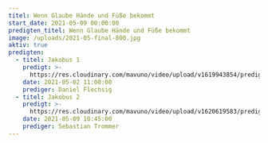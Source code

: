 ```yaml
---
titel: Wenn Glaube Hände und Füße bekommt
start_date: 2021-05-09 00:00:00
predigten_titel: Wenn Glaube Hände und Füße bekommt
image: /uploads/2021-05-final-800.jpg
aktiv: true
predigten:
  - titel: Jakobus 1
    predigt: >-
      https://res.cloudinary.com/mavuno/video/upload/v1619943854/predigten/2021-05%20Wenn%20Glaube%20Haende%20und%20Fuesse%20bekommt/2021-05-02_GoDi_Mavuno_Berlin_-_Jakobus_1.mp3
    date: 2021-05-02 11:00:00
    prediger: Daniel Flechsig
  - titel: Jakobus 2
    predigt: >-
      https://res.cloudinary.com/mavuno/video/upload/v1620619583/predigten/2021-05%20Wenn%20Glaube%20Haende%20und%20Fuesse%20bekommt/Jakobus_2_09.05.21_Sebastian_Trommer.mp3
    date: 2021-05-09 10:45:00
    prediger: Sebastian Trommer
---
```


